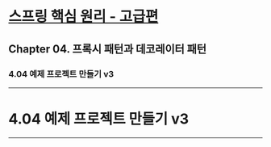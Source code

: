 # <a href = "../README.md" target="_blank">스프링 핵심 원리 - 고급편</a>
## Chapter 04. 프록시 패턴과 데코레이터 패턴
### 4.04 예제 프로젝트 만들기 v3


---

# 4.04 예제 프로젝트 만들기 v3

---
